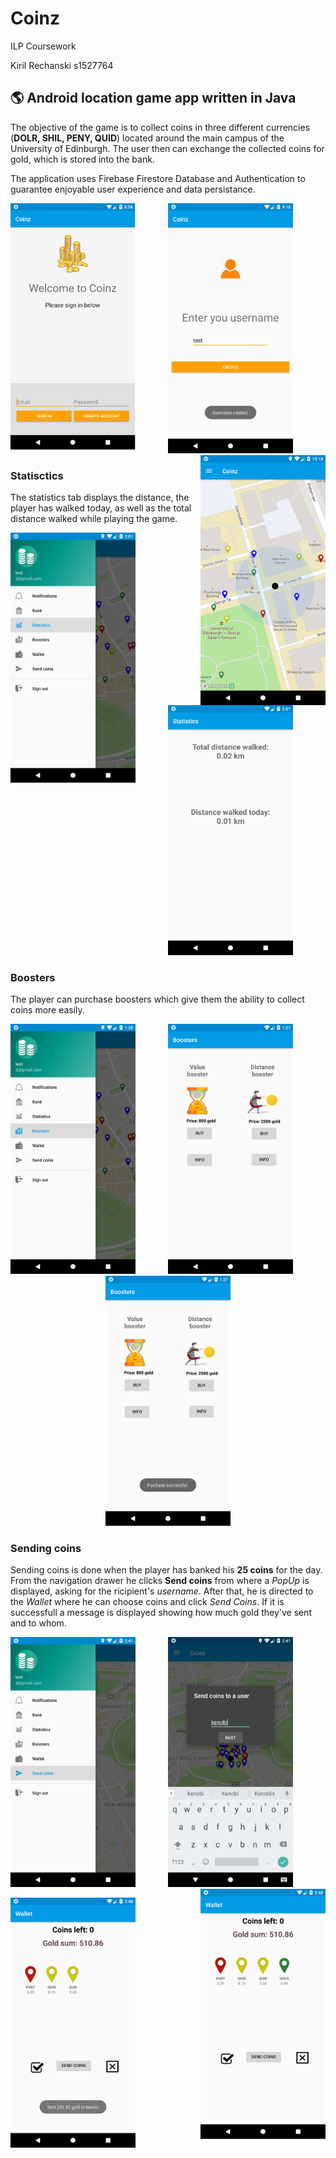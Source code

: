 # Coinz
ILP Coursework

Kiril Rechanski
s1527764

## 🌎 Android location game app written in Java

The objective of the game is to collect coins in three different currencies (**DOLR, SHIL, PENY, QUID**) located around the main campus of the University of Edinburgh. The user then can exchange the collected coins for gold, which is stored into the bank.

The application uses Firebase Firestore Database and Authentication to guarantee enjoyable user experience and data persistance.

<img src="screenshots/LogInScreen.png" alt="Login" align="left" width="200"/>

<p align = "center"/>
<img src="screenshots/usernameActivity.png" alt="Username" width="200"/>

<img src="screenshots/mapActivity.png" alt="Map" align="right" width="200"/>


### Statisctics

The statistics tab displays the distance, the player has walked today, as well as the total distance walked while playing the game.

<img src="screenshots/navDrawerStatistics.png" alt="Statistics Tab" align="left" width="200"/>

<p align = "center"/>
<img src="screenshots/StatisticsScreen.png" alt="Statistics Screen" width="200"/>


### Boosters

The player can purchase boosters which give them the ability to collect coins more easily.

<img src="screenshots/navDrawerBoosters.png" alt="Boosters Tab" align="left" width="200"/>

<p align = "center"/>
<img src="screenshots/BoosterScreen.png" alt="Booster Screen" width="200"/>

<img src="screenshots/BoosterBought.png" alt="Booster bought" allign="right"  width="200"/>


### Sending coins

Sending coins is done when the player has banked his **25 coins** for the day. From the navigation drawer he clicks **Send coins** from where a *PopUp* is displayed, asking for the ricipient's *username*. After that, he is directed to the *Wallet* where he can choose coins and click *Send Coins*. If it is successfull a message is displayed showing how much gold they've sent and to whom.

<img src="screenshots/navDrawerSendCoins.png" alt="Send Coins Tab" align="left" width="200"/>

<p align = "center"/>
<img src="screenshots/SendCoinsPopUp.png" alt="Booster Screen" width="200"/>

<img src="screenshots/SendCoinsWallet.png" alt="Booster bouht" align="right"  width="200"/>

<p align = "left"/>
<img src="screenshots/SendCoinsSuccessfull.png" alt="Send Coins Tab" width="200"/>
